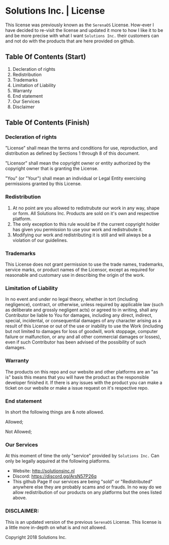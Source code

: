 # Solutions Inc. | License

This license was previously known as the `SerenaOS` License. How-ever I have decided to re-visit the license and updated it more to how I like it to be and be more precise with what I want `Solutions Inc.` their customers can and not do with the products that are here provided on github.

## Table Of Contents (Start)
  1. Decleration of rights 
  2. Redistribution
  3. Trademarks
  4. Limitation of Liability
  5. Warranty 
  6. End statement
  7. Our Services
  8. Disclaimer
## Table Of Contents (Finish)

### Decleration of rights 
"License" shall mean the terms and conditions for use, reproduction, and distribution as defined by Sections 1 through 8 of this document.

"Licensor" shall mean the copyright owner or entity authorized by the copyright owner that is granting the License.

"You" (or "Your") shall mean an individual or Legal Entity exercising permissions granted by this License.

### Redistribution
1. At no point are you allowed to redistrubute our work in any way, shape or form. All Solutions Inc. Products are sold on it's own and respective platform.
2. The only exception to this rule would be if the current copyright holder has given you permission to use your work and redistrubute it. 
3. Modifying our work and redistributing it is still and will always be a violation of our guidelines.

### Trademarks
This License does not grant permission to use the trade names, trademarks, service marks, or product names of the Licensor, except as required for reasonable and customary use in describing the origin of the work.

### Limitation of Liability
In no event and under no legal theory, whether in tort (including negligence), contract, or otherwise, unless required by applicable law (such as deliberate and grossly negligent acts) or agreed to in writing, shall any Contributor be liable to You for damages, including any direct, indirect, special, incidental, or consequential damages of any character arising as a result of this License or out of the use or inability to use the Work (including but not limited to damages for loss of goodwill, work stoppage, computer failure or malfunction, or any and all other commercial damages or losses), even if such Contributor has been advised of the possibility of such damages.

### Warranty
The products on this repo and our website and other platforms are an "as is" basis this means that you will have the product as the responsible developer finished it. If there is any issues with the product you can make a ticket on our website or make a issue request on it's respective repo.

### End statement
In short the following things are & note allowed.

Allowed;

Not Allowed;


### Our Services
At this moment of time the only "service" provided by `Solutions Inc.` Can only be legally aqquired at the following platforms.
  - Website: http://solutionsinc.nl
  - Discord: https://discord.gg/ArsN57P26q
  - This github Page
If our services are being "sold" or "Redistributed" anywhere else they are probably scams and or frauds. In no way do we allow redistribution of our products on any platforms but the ones listed above.

### DISCLAIMER:
This is an updated version of the previous `SerenaOS` License. This license is a little more in-depth on what is and not allowed.

Copyright 2018 Solutions Inc.
